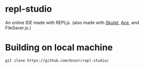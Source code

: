 # repl-studio
An online IDE made with REPLjs. (also made with [Skulpt](https://skulpt.org), [Ace](https://ace.c9.io), and FileSaver.js.)

# Building on local machine
```
git clone https://github.com/Unzor/repl-studio/
```
